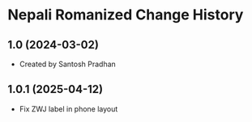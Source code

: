 Nepali Romanized Change History
====================

1.0 (2024-03-02)
----------------
* Created by Santosh Pradhan

1.0.1 (2025-04-12)
----------------
* Fix ZWJ label in phone layout
